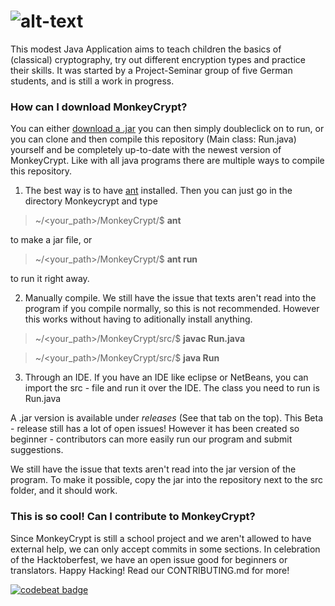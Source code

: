 
# ![alt-text]( https://github.com/PSeminarKryptographie/MonkeyCrypt/blob/master/src/img/graphics/headings/angepasster%20Schriftzug%20des%20Programms.png )

This modest Java Application aims to teach children the basics of (classical) cryptography, try out different encryption types and practice their skills. It was started by a Project-Seminar group of five German students, and is still a work in progress.
### How can I download MonkeyCrypt?
You can either [download a .jar](https://github.com/PSeminarKryptographie/MonkeyCrypt/releases "MonkeyCrypt's latest release") you can then simply doubleclick on to run, or you can clone and then compile this repository (Main class: Run.java) yourself and be completely up-to-date with the newest version of MonkeyCrypt.
Like with all java programs there are multiple ways to compile this repository.

1.  The best way is to have <a href="https://ant.apache.org/manual/running.html">ant</a> installed. Then you can just go in the directory Monkeycrypt and type

> ~/<your_path>/MonkeyCrypt/$ **ant**

to make a jar file, or

> ~/<your_path>/MonkeyCrypt/$ **ant run**

to run it right away.

2. Manually compile. We still have the issue that texts aren't read into the program if you compile normally, so this is not recommended. However this works without having to aditionally install anything.

> ~/<your_path>/MonkeyCrypt/src/$ **javac Run.java**

> ~/<your_path>/MonkeyCrypt/src/$ **java Run**

3. Through an IDE. If you have an IDE like eclipse or NetBeans, you can import the src - file and run it over the IDE. The class you need to run is Run.java

A .jar version is available under *releases* (See that tab on the top). This Beta - release still has a lot of open issues! However it has been created so beginner - contributors can more easily run our program and submit suggestions.

We still have the issue that texts aren't read into the jar version of the program. To make it possible, copy the jar into the repository next to the src folder, and it should work.

### This is so cool! Can I contribute to MonkeyCrypt?
Since MonkeyCrypt is still a school project and we aren't allowed to have external help, we can only accept commits in some sections. In celebration of the Hacktoberfest, we have an open issue good for beginners or translators. Happy Hacking! Read our CONTRIBUTING.md for more!

<a href="https://codebeat.co/projects/github-com-heptocat-monkeycrypt-master"><img alt="codebeat badge" src="https://codebeat.co/badges/3c3db0c2-0ec6-4298-93cb-8702dfba2942" /></a>
